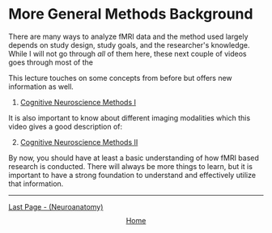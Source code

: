 
# More General Methods Background

There are many ways to analyze fMRI data and the method used largely depends on study design, study goals, and the researcher's knowledge. While I will not go through *all* of them here, these next couple of videos goes through most of the 

This lecture touches on some concepts from before but offers new information as well. 

1. [Cognitive Neuroscience Methods I](https://youtu.be/vFZY--lgmHs?si=2jjtPdp0iSI0Ev7c)

It is also important to know about different imaging modalities which this video gives a good description of:

2. [Cognitive Neuroscience Methods II](https://youtu.be/YD7QG4G7WVg?si=3nYCr_KrknS5fgG4)

By now, you should have at least a basic understanding of how fMRI based research is conducted. There will always be more things to learn, but it is important to have a strong foundation to understand and effectively utilize that information.

 ------------------------------------------------------------------------------------------------
<div style="text-align: left; margin-top: 10px;">
  <a href="neuroanatomy.html">Last Page - (Neuroanatomy)</a>
</div>

<div style="text-align: center; margin-top: 10px;">
  <a href="/fmri-for-beginners/">Home</a>
</div>
